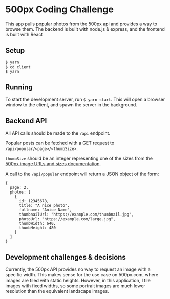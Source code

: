 # 500px Coding Challenge

This app pulls popular photos from the 500px api and provides a way to browse them.
The backend is built with node.js & express, and the frontend is built with React

## Setup
```
$ yarn
$ cd client
$ yarn
```

## Running
To start the development server, run `$ yarn start`. This will open a browser window to the client, and spawn the server in the background.

## Backend API
All API calls should be made to the ```/api``` endpoint.

Popular posts can be fetched with a GET request to ```/api/popular/<page>/<thumbSize>```.

`thumbSize` should be an integer representing one of the sizes from the [500px image URLs and sizes documentation](https://github.com/500px/api-documentation/blob/master/basics/formats_and_terms.md#image-urls-and-image-sizes).

A call to the `/api/popular` endpoint will return a JSON object of the form:
```
{
  page: 2,
  photos: [
    {
      id: 12345678,
      title: "A nice photo",
      fullname: "Anice Name",
      thumbnailUrl: "https://example.com/thumbnail.jpg",
      photoUrl: "https://example.com/large.jpg",
      thumbWidth: 640,
      thumbHeight: 480
    }
  ]
}
```

## Development challenges & decisions
Currently, the 500px API provides no way to request an image with a specific width.
This makes sense for the use case on 500px.com, where images are tiled with static heights.
However, in this application, I tile images with fixed widths, so some portrait images are much lower resolution than the equivalent landscape images.

